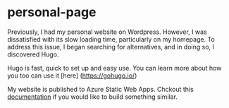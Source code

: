 # personal-page

Previously, I had my personal website on Wordpress. However, I was dissatisfied with its slow loading time, particularly on my homepage. To address this issue, I began searching for alternatives, and in doing so, I discovered Hugo.

Hugo is fast, quick to set up and easy use. You can learn more about how you too can use it [here] (https://gohugo.io/)

My website is published to Azure Static Web Apps. Chckout this [documentation](https://docs.microsoft.com/en-us/azure/static-web-apps/publish-hugo) if you would like to build something similar.
